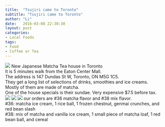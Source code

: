 ```yaml
---
title:  "Tsujiri came to Toronto"
subtitle: "Tsujiri came to Toronto"
author: "Li"
date:   2016-03-08 22:30:30
layout: post
categories:
- Local Foods
tags:
- Food
- Coffee or Tea
---
```

<img class="portrait-img" src="{{ site.baseurl }}/assets/img/post-images/pic_tsujiri_1.jpg">
New Japanese Matcha Tea house in Toronto
<br>It is 5 minutes walk from the Eaton Center Mall.
<br>The address is 147 Dundas St W, Toronto, ON M5G 1C5.
<br>They get a long list of selections of drinks, smoothies and ice creams. Mostly of them are made of matcha.
<br>One of the house specials is their sundae.
Very expensive $7.5 before tax.


<!--break-->
  <img class="portrait-img" src="{{ site.baseurl }}/assets/img/post-images/pic_tsujiri_2.jpg">


<img src="{{ site.baseurl }}/assets/img/post-images/pic_tsujiri_3.jpg">


<img src="{{ site.baseurl }}/assets/img/post-images/pic_tsujiri_4.jpg">
our orders are #36 matcha flavor and #38 mix flavor.
<br>#36: matcha ice cream, 1 rice ball, 1 frozen chestnut, genmai crunches, and red bean slash
<br>#38: mix of matcha and vanilla ice cream, 1 small piece of matcha loaf, 1 red bean ball, and cereal
